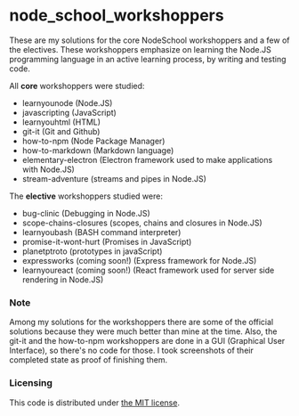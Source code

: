 # node_school_workshoppers

These are my solutions for the core NodeSchool workshoppers and a few of the electives. These workshoppers emphasize on learning the Node.JS programming language in an active learning process, by writing and testing code.

All **core** workshoppers were studied:

- learnyounode (Node.JS) 
- javascripting (JavaScript)
- learnyouhtml (HTML)
- git-it (Git and Github)
- how-to-npm (Node Package Manager)
- how-to-markdown (Markdown language)
- elementary-electron (Electron framework used to make applications with Node.JS)
- stream-adventure (streams and pipes in Node.JS)

The **elective** workshoppers studied were:

- bug-clinic (Debugging in Node.JS)
- scope-chains-closures (scopes, chains and closures in Node.JS)
- learnyoubash (BASH command interpreter)
- promise-it-wont-hurt (Promises in JavaScript)
- planetptroto (prototypes in javaScript)
- expressworks (coming soon!) (Express framework for Node.JS)
- learnyoureact (coming soon!) (React framework used for server side rendering in Node.JS)

### Note
Among my solutions for the workshoppers there are some of the official solutions because they were much better than mine at the time. Also, the git-it and the how-to-npm workshoppers are done in a GUI (Graphical User Interface), so there's no code for those. I took screenshots of their completed state as proof of finishing them.

### Licensing
This code is distributed under [the MIT license](https://github.com/sindelio/node_school_workshoppers/blob/master/LICENSE).
